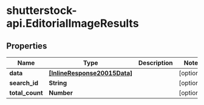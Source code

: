# shutterstock-api.EditorialImageResults

## Properties
Name | Type | Description | Notes
------------ | ------------- | ------------- | -------------
**data** | [**[InlineResponse20015Data]**](InlineResponse20015Data.md) |  | [optional] 
**search_id** | **String** |  | [optional] 
**total_count** | **Number** |  | [optional] 


